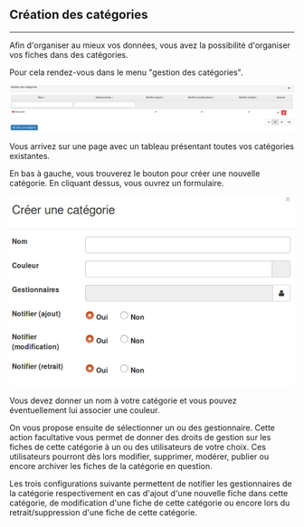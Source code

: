 ## Création des catégories
---
Afin d'organiser au mieux vos données, vous avez la possibilité d'organiser vos fiches dans des catégories.

Pour cela rendez-vous dans le menu "gestion des catégories".

![](images/clacoform-fig23.png)

Vous arrivez sur une page avec un tableau présentant toutes vos catégories existantes.

En bas à gauche, vous trouverez le bouton pour créer une nouvelle catégorie. En cliquant dessus, vous ouvrez un formulaire.

![](images/clacoform-fig24.png)


Vous devez donner un nom à votre catégorie et vous pouvez éventuellement lui associer une couleur.

On vous propose ensuite de sélectionner un ou des gestionnaire. Cette action facultative vous permet de donner des droits de gestion sur les fiches de cette catégorie à un ou des utilisateurs de votre choix. Ces utilisateurs pourront dès lors modifier, supprimer, modérer, publier ou encore archiver les fiches de la catégorie en question.

Les trois configurations suivante permettent de notifier les gestionnaires de la catégorie respectivement en cas d'ajout d'une nouvelle fiche dans cette catégorie, de modification d'une fiche de cette catégorie ou encore lors du retrait/suppression d'une fiche de cette catégorie. 